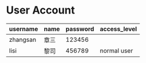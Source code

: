 # User Account
| username  | name | password | access_level |
| ------------- | ------------- | ------------- | ------------- |
| zhangsan  | 章三  | 123456 |  | administrator |
| lisi | 黎司  | 456789  | normal user |

